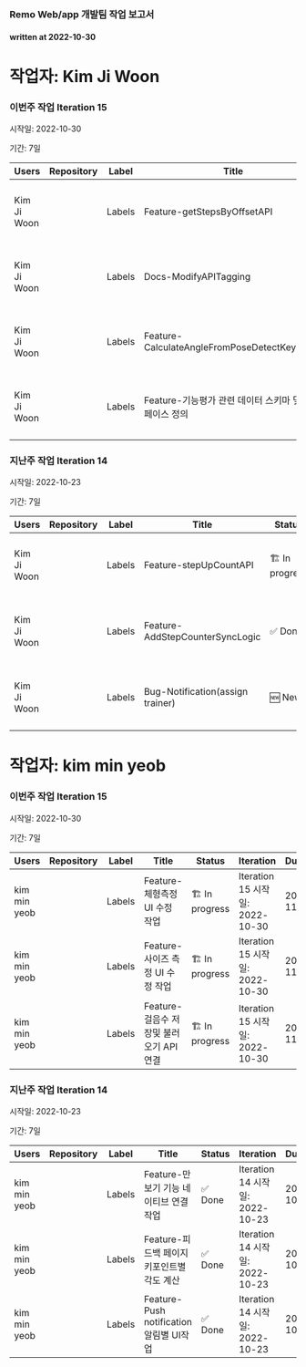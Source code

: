 ### Remo Web/app 개발팀 작업 보고서

#### written at 2022-10-30

# 작업자: Kim Ji Woon

### 이번주 작업 Iteration 15


시작일: 2022-10-30


기간: 7일

| Users | Repository | Label | Title | Status | Iteration | DueDate | StartDate | PullRequest |
| ----- | ---------- | ----- | ----- | ------ | --------- | ------- | --------- | ----------- |
| Kim Ji Woon |  | Labels | Feature-getStepsByOffsetAPI | 🆕 New | Iteration 15 시작일: 2022-10-30 | 2022-10-31 |  |  |
| Kim Ji Woon |  | Labels | Docs-ModifyAPITagging | 🆕 New | Iteration 15 시작일: 2022-10-30 | 2022-11-04 |  |  |
| Kim Ji Woon |  | Labels | Feature-CalculateAngleFromPoseDetectKeyPoints | 🆕 New | Iteration 15 시작일: 2022-10-30 | 2022-10-28 |  |  |
| Kim Ji Woon |  | Labels | Feature-기능평가 관련 데이터 스키마 및 인터페이스 정의 | 🆕 New | Iteration 15 시작일: 2022-10-30 | 2022-09-09 |  |  |

### 지난주 작업 Iteration 14


시작일: 2022-10-23


기간: 7일

| Users | Repository | Label | Title | Status | Iteration | DueDate | StartDate | PullRequest |
| ----- | ---------- | ----- | ----- | ------ | --------- | ------- | --------- | ----------- |
| Kim Ji Woon |  | Labels | Feature-stepUpCountAPI | 🏗 In progress | Iteration 14 시작일: 2022-10-23 | 2022-10-31 |  | 제목: 545 feature stepupcountapi 병합일: 2022-10-27 |
| Kim Ji Woon |  | Labels | Feature-AddStepCounterSyncLogic | ✅ Done | Iteration 14 시작일: 2022-10-23 | 2022-10-28 | 2022-10-21 | 제목: chore: modify refresh token url 병합일: 2022-10-25 |
| Kim Ji Woon |  | Labels | Bug-Notification(assign trainer) | 🆕 New | Iteration 14 시작일: 2022-10-23 | 2022-10-28 | 2022-10-28 |  |

# 작업자: kim min yeob

### 이번주 작업 Iteration 15


시작일: 2022-10-30


기간: 7일

| Users | Repository | Label | Title | Status | Iteration | DueDate | StartDate | PullRequest |
| ----- | ---------- | ----- | ----- | ------ | --------- | ------- | --------- | ----------- |
| kim min yeob |  | Labels | Feature-체형측정 UI 수정 작업 | 🏗 In progress | Iteration 15 시작일: 2022-10-30 | 2022-11-04 | 2022-10-31 |  |
| kim min yeob |  | Labels | Feature-사이즈 측정 UI 수정 작업 | 🏗 In progress | Iteration 15 시작일: 2022-10-30 | 2022-11-04 | 2022-10-31 |  |
| kim min yeob |  | Labels | Feature-걸음수 저장및 불러오기 API 연결  | 🏗 In progress | Iteration 15 시작일: 2022-10-30 | 2022-11-04 | 2022-10-31 |  |

### 지난주 작업 Iteration 14


시작일: 2022-10-23


기간: 7일

| Users | Repository | Label | Title | Status | Iteration | DueDate | StartDate | PullRequest |
| ----- | ---------- | ----- | ----- | ------ | --------- | ------- | --------- | ----------- |
| kim min yeob |  | Labels | Feature-만보기 기능 네이티브 연결작업 | ✅ Done | Iteration 14 시작일: 2022-10-23 | 2022-10-28 | 2022-10-24 |  |
| kim min yeob |  | Labels | Feature-피드백 페이지 키포인트별 각도 계산 | ✅ Done | Iteration 14 시작일: 2022-10-23 | 2022-10-28 | 2022-10-24 |  |
| kim min yeob |  | Labels | Feature-Push notification 알림별 UI작업 | ✅ Done | Iteration 14 시작일: 2022-10-23 | 2022-10-28 | 2022-10-24 |  |
